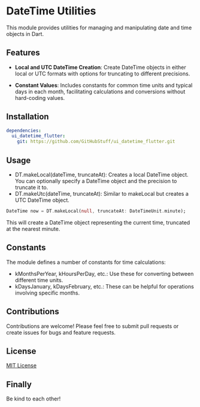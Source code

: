 # DateTime Utilities

This module provides utilities for managing and manipulating date and time objects in Dart.

## Features

- **Local and UTC DateTime Creation**: Create DateTime objects in either local or UTC formats with options for truncating to different precisions.

- **Constant Values**: Includes constants for common time units and typical days in each month, facilitating calculations and conversions without hard-coding values.

## Installation

```yaml
dependencies:
  ui_datetime_flutter:
    git: https://github.com/GitHubStuff/ui_datetime_flutter.git
```

## Usage

- DT.makeLocal(dateTime, truncateAt): Creates a local DateTime object. You can optionally specify a DateTime object and the precision to truncate it to.
- DT.makeUtc(dateTime, truncateAt): Similar to makeLocal but creates a UTC DateTime object.

```dart
DateTime now = DT.makeLocal(null, truncateAt: DateTimeUnit.minute);
```

This will create a DateTime object representing the current time, truncated at the nearest minute.

## Constants

The module defines a number of constants for time calculations:

- kMonthsPerYear, kHoursPerDay, etc.: Use these for converting between different time units.
- kDaysJanuary, kDaysFebruary, etc.: These can be helpful for operations involving specific months.

## Contributions

Contributions are welcome! Please feel free to submit pull requests or create issues for bugs and feature requests.

## License

[MIT License](LICENSE.txt)

## Finally

Be kind to each other!
